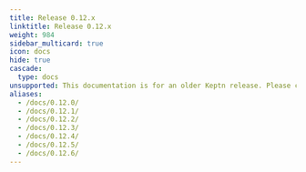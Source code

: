 ```yaml
---
title: Release 0.12.x
linktitle: Release 0.12.x
weight: 984
sidebar_multicard: true
icon: docs
hide: true
cascade:
  type: docs
unsupported: This documentation is for an older Keptn release. Please consider the newest one when working with the latest Keptn.
aliases:
  - /docs/0.12.0/
  - /docs/0.12.1/
  - /docs/0.12.2/
  - /docs/0.12.3/
  - /docs/0.12.4/
  - /docs/0.12.5/
  - /docs/0.12.6/
---
```

